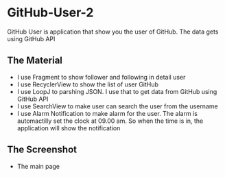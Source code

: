# GitHub-User-2
GitHub User is application that show you the user of GitHub. The data gets using GitHub API

## The Material
- I use Fragment to show follower and following in detail user
- I use RecyclerView to show the list of user GitHub
- I use LoopJ to parshing JSON. I use that to get data from GitHub using GitHub API
- I use SearchView to make user can search the user from the username
- I use Alarm Notification to make alarm for the user. The alarm is automactilly set the clock at 09.00 am. So when the time is in, the application will show the notification

## The Screenshot
- The main page

